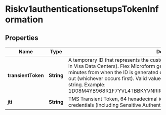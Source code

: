 
# Riskv1authenticationsetupsTokenInformation

## Properties
Name | Type | Description | Notes
------------ | ------------- | ------------- | -------------
**transientToken** | **String** | A temporary ID that represents the customer&#39;s payment data (which is securely stored in Visa Data Centers). Flex Microform generates this ID and sets it to expire within 15 minutes from when the ID is generated or until the first payment authorization is carried out (whichever occurs first).  Valid value for the ID is a 64-character, alphanumeric string.  Example: 1D08M4YB968R1F7YVL4TBBKYVNRIR02VZFH9CBYSQIJJXORPI1NK5C98D7F6EB53  |  [optional]
**jti** | **String** | TMS Transient Token, 64 hexadecimal id value representing captured payment credentials (including Sensitive Authentication Data, e.g. CVV).  |  [optional]



